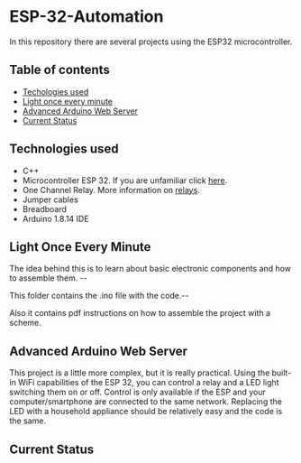 # ESP-32-Automation
In this repository there are several projects using the ESP32 microcontroller.

## Table of contents
* [Techologies used](#technologies-used)
* [Light once every minute](#light-once-every-minute)
* [Advanced Arduino Web Server](#advanced-arduino-web-server)
* [Current Status](#current-status)



## Technologies used
+ C++
+ Microcontroller ESP 32.  If you are unfamiliar click [here](https://www.espressif.com/en/products/socs/esp32).
+ One Channel Relay. More information on [relays](https://en.wikipedia.org/wiki/Relay).
+ Jumper cables
+ Breadboard
+ Arduino 1.8.14 IDE



## Light Once Every Minute
The idea behind this is to learn about basic electronic components and how to assemble them. --

This folder contains the .ino file with the code.--

Also it contains pdf instructions on how to assemble the project with a scheme.



## Advanced Arduino Web Server
This project is a little more complex, but it is really practical.
Using the built-in WiFi capabilities of the ESP 32, you can control a relay and a LED light switching them on or off.
Control is only available if the ESP and your computer/smartphone are connected to the same network.
Replacing the LED with a household appliance should be relatively easy and the code is the same.

## Current Status
